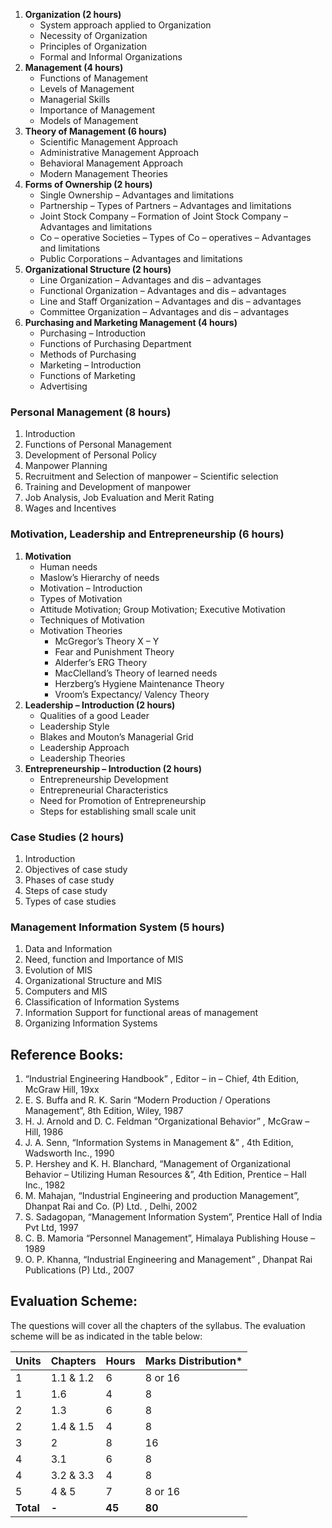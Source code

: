 1. **Organization (2 hours)**
    * System approach applied to Organization
    * Necessity of Organization
    * Principles of Organization
    * Formal and Informal Organizations
2. **Management (4 hours)**
    * Functions of Management
    * Levels of Management
    * Managerial Skills
    * Importance of Management
    * Models of Management
3. **Theory of Management (6 hours)**
    * Scientific Management Approach
    * Administrative Management Approach
    * Behavioral Management Approach
    * Modern Management Theories
4. **Forms of Ownership (2 hours)**
    * Single Ownership – Advantages and limitations
    * Partnership – Types of Partners – Advantages and limitations
    * Joint Stock Company – Formation of Joint Stock Company – Advantages and limitations
    * Co – operative Societies – Types of Co – operatives – Advantages and limitations
    * Public Corporations – Advantages and limitations
5. **Organizational Structure (2 hours)**
    * Line Organization – Advantages and dis – advantages
    * Functional Organization – Advantages and dis – advantages
    * Line and Staff Organization – Advantages and dis – advantages
    * Committee Organization – Advantages and dis – advantages
6. **Purchasing and Marketing Management (4 hours)**
    * Purchasing – Introduction
    * Functions of Purchasing Department
    * Methods of Purchasing
    * Marketing – Introduction
    * Functions of Marketing
    * Advertising

### Personal Management (8 hours)

1. Introduction
2. Functions of Personal Management
3. Development of Personal Policy
4. Manpower Planning
5. Recruitment and Selection of manpower – Scientific selection
6. Training and Development of manpower
7. Job Analysis, Job Evaluation and Merit Rating
8. Wages and Incentives

### Motivation, Leadership and Entrepreneurship (6 hours)

1. **Motivation**
    * Human needs
    * Maslow’s Hierarchy of needs
    * Motivation – Introduction
    * Types of Motivation
    * Attitude Motivation; Group Motivation; Executive Motivation
    * Techniques of Motivation
    * Motivation Theories
        * McGregor’s Theory X – Y
        * Fear and Punishment Theory
        * Alderfer’s ERG Theory
        * MacClelland’s Theory of learned needs
        * Herzberg’s Hygiene Maintenance Theory
        * Vroom’s Expectancy/ Valency Theory
2. **Leadership – Introduction (2 hours)**
    * Qualities of a good Leader
    * Leadership Style
    * Blakes and Mouton’s Managerial Grid
    * Leadership Approach
    * Leadership Theories
3. **Entrepreneurship – Introduction (2 hours)**
    * Entrepreneurship Development
    * Entrepreneurial Characteristics
    * Need for Promotion of Entrepreneurship
    * Steps for establishing small scale unit

### Case Studies (2 hours)

1. Introduction
2. Objectives of case study
3. Phases of case study
4. Steps of case study
5. Types of case studies

### Management Information System (5 hours)

1. Data and Information
2. Need, function and Importance of MIS
3. Evolution of MIS
4. Organizational Structure and MIS
5. Computers and MIS
6. Classification of Information Systems
7. Information Support for functional areas of management
8. Organizing Information Systems

## Reference Books:

1. “Industrial Engineering Handbook” , Editor – in – Chief, 4th Edition, McGraw Hill, 19xx
2. E. S. Buffa and R. K. Sarin “Modern Production / Operations Management”, 8th Edition, Wiley, 1987
3. H. J. Arnold and D. C. Feldman “Organizational Behavior” , McGraw – Hill, 1986
4. J. A. Senn, “Information Systems in Management &” , 4th Edition, Wadsworth Inc., 1990
5. P. Hershey and K. H. Blanchard, “Management of Organizational Behavior – Utilizing Human Resources &”, 4th Edition, Prentice – Hall Inc., 1982
6. M. Mahajan, “Industrial Engineering and production Management”, Dhanpat Rai and Co. (P) Ltd. , Delhi, 2002
7. S. Sadagopan, “Management Information System”, Prentice Hall of India Pvt Ltd, 1997
8. C. B. Mamoria “Personnel Management”, Himalaya Publishing House – 1989
9. O. P. Khanna, “Industrial Engineering and Management” , Dhanpat Rai Publications (P) Ltd., 2007

## Evaluation Scheme:

The questions will cover all the chapters of the syllabus. The evaluation scheme will be as indicated in the table below:

| Units     | Chapters  | Hours  | Marks Distribution* |
| --------- | --------- | ------ | ------------------- |
| 1         | 1.1 & 1.2 | 6      | 8 or 16             |
| 1         | 1.6       | 4      | 8                   |
| 2         | 1.3       | 6      | 8                   |
| 2         | 1.4 & 1.5 | 4      | 8                   |
| 3         | 2         | 8      | 16                  |
| 4         | 3.1       | 6      | 8                   |
| 4         | 3.2 & 3.3 | 4      | 8                   |
| 5         | 4 & 5     | 7      | 8 or 16             |
| **Total** | **-**     | **45** | **80**              |
